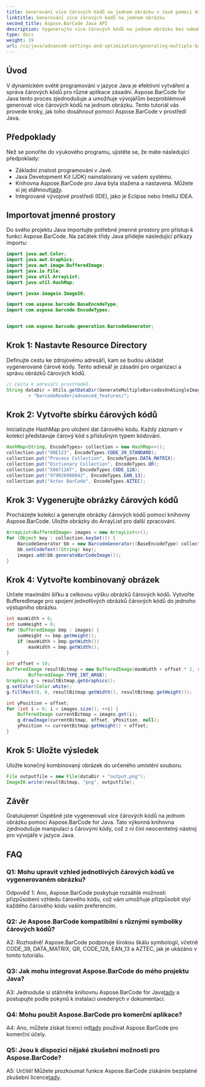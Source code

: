```yaml
---
title: Generování více čárových kódů na jednom obrázku v Javě pomocí Aspose.BarCode
linktitle: Generování více čárových kódů na jednom obrázku
second_title: Aspose.BarCode Java API
description: Vygenerujte více čárových kódů na jednom obrázku bez námahy pomocí Aspose.BarCode pro Java. Postupujte podle našeho podrobného průvodce pro bezproblémovou integraci.
type: docs
weight: 19
url: /cs/java/advanced-settings-and-optimization/generating-multiple-barcodes-single-image/
---
```

## Úvod

V dynamickém světě programování v jazyce Java je efektivní vytváření a správa čárových kódů pro různé aplikace zásadní. Aspose.BarCode for Java tento proces zjednodušuje a umožňuje vývojářům bezproblémově generovat více čárových kódů na jednom obrázku. Tento tutoriál vás provede kroky, jak toho dosáhnout pomocí Aspose.BarCode v prostředí Java.

## Předpoklady

Než se ponoříte do výukového programu, ujistěte se, že máte následující předpoklady:

- Základní znalost programování v Javě.
- Java Development Kit (JDK) nainstalovaný ve vašem systému.
- Knihovna Aspose.BarCode pro Java byla stažena a nastavena. Můžete si jej stáhnout[tady](https://releases.aspose.com/barcode/java/).
- Integrované vývojové prostředí (IDE), jako je Eclipse nebo IntelliJ IDEA.

## Importovat jmenné prostory

Do svého projektu Java importujte potřebné jmenné prostory pro přístup k funkci Aspose.BarCode. Na začátek třídy Java přidejte následující příkazy importu:

```java
import java.awt.Color;
import java.awt.Graphics;
import java.awt.image.BufferedImage;
import java.io.File;
import java.util.ArrayList;
import java.util.HashMap;

import javax.imageio.ImageIO;

import com.aspose.barcode.BaseEncodeType;
import com.aspose.barcode.EncodeTypes;


import com.aspose.barcode.generation.BarcodeGenerator;
```

## Krok 1: Nastavte Resource Directory

Definujte cestu ke zdrojovému adresáři, kam se budou ukládat vygenerované čárové kódy. Tento adresář je zásadní pro organizaci a správu obrázků čárových kódů.

```java
// Cesta k adresáři prostředků.
String dataDir = Utils.getDataDir(GenerateMultipleBarcodesOnASingleImage.class)
        + "BarcodeReader/advanced_features/";
```

## Krok 2: Vytvořte sbírku čárových kódů

Inicializujte HashMap pro uložení dat čárového kódu. Každý záznam v kolekci představuje čárový kód s příslušným typem kódování.

```java
HashMap<String, EncodeTypes> collection = new HashMap<>();
collection.put("ONE123", EncodeTypes.CODE_39_STANDARD);
collection.put("Process Collection", EncodeTypes.DATA_MATRIX);
collection.put("Dictionary Collection", EncodeTypes.QR);
collection.put("X06712AT", EncodeTypes.CODE_128);
collection.put("979026000043", EncodeTypes.EAN_13);
collection.put("Aztec BarCode", EncodeTypes.AZTEC);
```

## Krok 3: Vygenerujte obrázky čárových kódů

Procházejte kolekci a generujte obrázky čárových kódů pomocí knihovny Aspose.BarCode. Uložte obrázky do ArrayList pro další zpracování.

```java
ArrayList<BufferedImage> images = new ArrayList<>();
for (Object key : collection.keySet()) {
    BarcodeGenerator bb = new BarcodeGenerator((BaseEncodeType) collection.get(key));
    bb.setCodeText((String) key);
    images.add(bb.generateBarCodeImage());
}
```

## Krok 4: Vytvořte kombinovaný obrázek

Určete maximální šířku a celkovou výšku obrázků čárových kódů. Vytvořte BufferedImage pro spojení jednotlivých obrázků čárových kódů do jednoho výstupního obrázku.

```java
int maxWidth = 0;
int sumHeight = 0;
for (BufferedImage bmp : images) {
    sumHeight += bmp.getHeight();
    if (maxWidth < bmp.getWidth())
        maxWidth = bmp.getWidth();
}

int offset = 10;
BufferedImage resultBitmap = new BufferedImage(maxWidth + offset * 2, sumHeight + offset * images.size(),
        BufferedImage.TYPE_INT_ARGB);
Graphics g = resultBitmap.getGraphics();
g.setColor(Color.white);
g.fillRect(0, 0, resultBitmap.getWidth(), resultBitmap.getHeight());

int yPosition = offset;
for (int i = 0; i < images.size(); ++i) {
    BufferedImage currentBitmap = images.get(i);
    g.drawImage(currentBitmap, offset, yPosition, null);
    yPosition += currentBitmap.getHeight() + offset;
}
```
## Krok 5: Uložte výsledek

Uložte konečný kombinovaný obrázek do určeného umístění souboru.

```java
File outputfile = new File(dataDir + "output.png");
ImageIO.write(resultBitmap, "png", outputfile);
```

## Závěr

Gratulujeme! Úspěšně jste vygenerovali více čárových kódů na jednom obrázku pomocí Aspose.BarCode for Java. Tato výkonná knihovna zjednodušuje manipulaci s čárovými kódy, což z ní činí neocenitelný nástroj pro vývojáře v jazyce Java.

## FAQ

### Q1: Mohu upravit vzhled jednotlivých čárových kódů ve vygenerovaném obrázku?

Odpověď 1: Ano, Aspose.BarCode poskytuje rozsáhlé možnosti přizpůsobení vzhledu čárového kódu, což vám umožňuje přizpůsobit styl každého čárového kódu vašim preferencím.

### Q2: Je Aspose.BarCode kompatibilní s různými symboliky čárových kódů?

A2: Rozhodně! Aspose.BarCode podporuje širokou škálu symbologií, včetně CODE_39, DATA_MATRIX, QR, CODE_128, EAN_13 a AZTEC, jak je ukázáno v tomto tutoriálu.

### Q3: Jak mohu integrovat Aspose.BarCode do mého projektu Java?

 A3: Jednoduše si stáhněte knihovnu Aspose.BarCode for Java[tady](https://releases.aspose.com/barcode/java/) a postupujte podle pokynů k instalaci uvedených v dokumentaci.

### Q4: Mohu použít Aspose.BarCode pro komerční aplikace?

 A4: Ano, můžete získat licenci od[tady](https://purchase.aspose.com/buy) používat Aspose.BarCode pro komerční účely.

### Q5: Jsou k dispozici nějaké zkušební možnosti pro Aspose.BarCode?

 A5: Určitě! Můžete prozkoumat funkce Aspose.BarCode získáním bezplatné zkušební licence[tady](https://releases.aspose.com/).